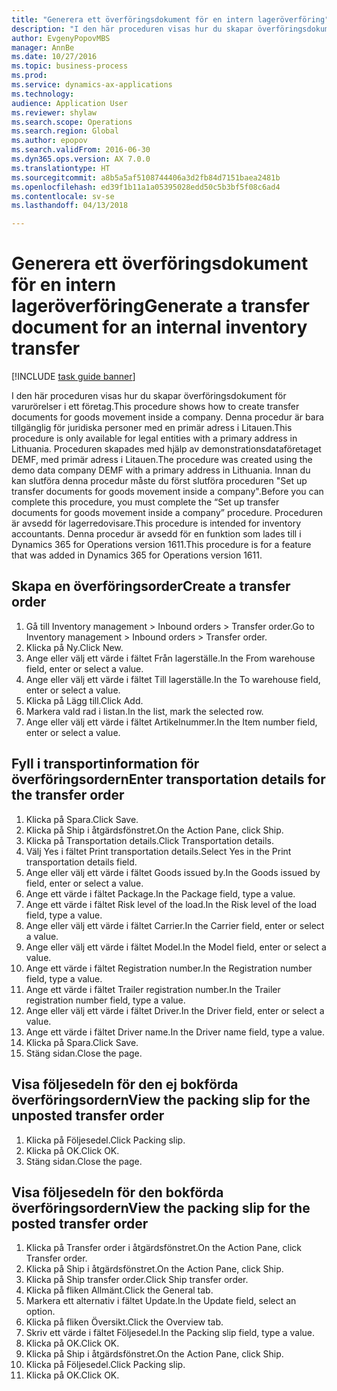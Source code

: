 ```yaml
--- 
title: "Generera ett överföringsdokument för en intern lageröverföring"
description: "I den här proceduren visas hur du skapar överföringsdokument för varurörelser i ett företag."
author: EvgenyPopovMBS
manager: AnnBe
ms.date: 10/27/2016
ms.topic: business-process
ms.prod: 
ms.service: dynamics-ax-applications
ms.technology: 
audience: Application User
ms.reviewer: shylaw
ms.search.scope: Operations
ms.search.region: Global
ms.author: epopov
ms.search.validFrom: 2016-06-30
ms.dyn365.ops.version: AX 7.0.0
ms.translationtype: HT
ms.sourcegitcommit: a8b5a5af5108744406a3d2fb84d7151baea2481b
ms.openlocfilehash: ed39f1b11a1a05395028edd50c5b3bf5f08c6ad4
ms.contentlocale: sv-se
ms.lasthandoff: 04/13/2018

---
```

# <a name="generate-a-transfer-document-for-an-internal-inventory-transfer"></a><span data-ttu-id="0fcad-103">Generera ett överföringsdokument för en intern lageröverföring</span><span class="sxs-lookup"><span data-stu-id="0fcad-103">Generate a transfer document for an internal inventory transfer</span></span>

[!INCLUDE [task guide banner](../../includes/task-guide-banner.md)]

<span data-ttu-id="0fcad-104">I den här proceduren visas hur du skapar överföringsdokument för varurörelser i ett företag.</span><span class="sxs-lookup"><span data-stu-id="0fcad-104">This procedure shows how to create transfer documents for goods movement inside a company.</span></span> <span data-ttu-id="0fcad-105">Denna procedur är bara tillgänglig för juridiska personer med en primär adress i Litauen.</span><span class="sxs-lookup"><span data-stu-id="0fcad-105">This procedure is only available for legal entities with a primary address in Lithuania.</span></span> <span data-ttu-id="0fcad-106">Proceduren skapades med hjälp av demonstrationsdataföretaget DEMF, med primär adress i Litauen.</span><span class="sxs-lookup"><span data-stu-id="0fcad-106">The procedure was created using the demo data company DEMF with a primary address in Lithuania.</span></span> <span data-ttu-id="0fcad-107">Innan du kan slutföra denna procedur måste du först slutföra proceduren "Set up transfer documents for goods movement inside a company".</span><span class="sxs-lookup"><span data-stu-id="0fcad-107">Before you can complete this procedure, you must complete the “Set up transfer documents for goods movement inside a company” procedure.</span></span> <span data-ttu-id="0fcad-108">Proceduren är avsedd för lagerredovisare.</span><span class="sxs-lookup"><span data-stu-id="0fcad-108">This procedure is intended for inventory accountants.</span></span> <span data-ttu-id="0fcad-109">Denna procedur är avsedd för en funktion som lades till i Dynamics 365 for Operations version 1611.</span><span class="sxs-lookup"><span data-stu-id="0fcad-109">This procedure is for a feature that was added in Dynamics 365 for Operations version 1611.</span></span>


## <a name="create-a-transfer-order"></a><span data-ttu-id="0fcad-110">Skapa en överföringsorder</span><span class="sxs-lookup"><span data-stu-id="0fcad-110">Create a transfer order</span></span>
1. <span data-ttu-id="0fcad-111">Gå till Inventory management > Inbound orders > Transfer order.</span><span class="sxs-lookup"><span data-stu-id="0fcad-111">Go to Inventory management > Inbound orders > Transfer order.</span></span>
2. <span data-ttu-id="0fcad-112">Klicka på Ny.</span><span class="sxs-lookup"><span data-stu-id="0fcad-112">Click New.</span></span>
3. <span data-ttu-id="0fcad-113">Ange eller välj ett värde i fältet Från lagerställe.</span><span class="sxs-lookup"><span data-stu-id="0fcad-113">In the From warehouse field, enter or select a value.</span></span>
4. <span data-ttu-id="0fcad-114">Ange eller välj ett värde i fältet Till lagerställe.</span><span class="sxs-lookup"><span data-stu-id="0fcad-114">In the To warehouse field, enter or select a value.</span></span>
5. <span data-ttu-id="0fcad-115">Klicka på Lägg till.</span><span class="sxs-lookup"><span data-stu-id="0fcad-115">Click Add.</span></span>
6. <span data-ttu-id="0fcad-116">Markera vald rad i listan.</span><span class="sxs-lookup"><span data-stu-id="0fcad-116">In the list, mark the selected row.</span></span>
7. <span data-ttu-id="0fcad-117">Ange eller välj ett värde i fältet Artikelnummer.</span><span class="sxs-lookup"><span data-stu-id="0fcad-117">In the Item number field, enter or select a value.</span></span>

## <a name="enter-transportation-details-for-the-transfer-order"></a><span data-ttu-id="0fcad-118">Fyll i transportinformation för överföringsordern</span><span class="sxs-lookup"><span data-stu-id="0fcad-118">Enter transportation details for the transfer order</span></span>
1. <span data-ttu-id="0fcad-119">Klicka på Spara.</span><span class="sxs-lookup"><span data-stu-id="0fcad-119">Click Save.</span></span>
2. <span data-ttu-id="0fcad-120">Klicka på Ship i åtgärdsfönstret.</span><span class="sxs-lookup"><span data-stu-id="0fcad-120">On the Action Pane, click Ship.</span></span>
3. <span data-ttu-id="0fcad-121">Klicka på Transportation details.</span><span class="sxs-lookup"><span data-stu-id="0fcad-121">Click Transportation details.</span></span>
4. <span data-ttu-id="0fcad-122">Välj Yes i fältet Print transportation details.</span><span class="sxs-lookup"><span data-stu-id="0fcad-122">Select Yes in the Print transportation details field.</span></span>
5. <span data-ttu-id="0fcad-123">Ange eller välj ett värde i fältet Goods issued by.</span><span class="sxs-lookup"><span data-stu-id="0fcad-123">In the Goods issued by field, enter or select a value.</span></span>
6. <span data-ttu-id="0fcad-124">Ange ett värde i fältet Package.</span><span class="sxs-lookup"><span data-stu-id="0fcad-124">In the Package field, type a value.</span></span>
7. <span data-ttu-id="0fcad-125">Ange ett värde i fältet Risk level of the load.</span><span class="sxs-lookup"><span data-stu-id="0fcad-125">In the Risk level of the load field, type a value.</span></span>
8. <span data-ttu-id="0fcad-126">Ange eller välj ett värde i fältet Carrier.</span><span class="sxs-lookup"><span data-stu-id="0fcad-126">In the Carrier field, enter or select a value.</span></span>
9. <span data-ttu-id="0fcad-127">Ange eller välj ett värde i fältet Model.</span><span class="sxs-lookup"><span data-stu-id="0fcad-127">In the Model field, enter or select a value.</span></span>
10. <span data-ttu-id="0fcad-128">Ange ett värde i fältet Registration number.</span><span class="sxs-lookup"><span data-stu-id="0fcad-128">In the Registration number field, type a value.</span></span>
11. <span data-ttu-id="0fcad-129">Ange ett värde i fältet Trailer registration number.</span><span class="sxs-lookup"><span data-stu-id="0fcad-129">In the Trailer registration number field, type a value.</span></span>
12. <span data-ttu-id="0fcad-130">Ange eller välj ett värde i fältet Driver.</span><span class="sxs-lookup"><span data-stu-id="0fcad-130">In the Driver field, enter or select a value.</span></span>
13. <span data-ttu-id="0fcad-131">Ange ett värde i fältet Driver name.</span><span class="sxs-lookup"><span data-stu-id="0fcad-131">In the Driver name field, type a value.</span></span>
14. <span data-ttu-id="0fcad-132">Klicka på Spara.</span><span class="sxs-lookup"><span data-stu-id="0fcad-132">Click Save.</span></span>
15. <span data-ttu-id="0fcad-133">Stäng sidan.</span><span class="sxs-lookup"><span data-stu-id="0fcad-133">Close the page.</span></span>

## <a name="view-the-packing-slip-for-the-unposted-transfer-order"></a><span data-ttu-id="0fcad-134">Visa följesedeln för den ej bokförda överföringsordern</span><span class="sxs-lookup"><span data-stu-id="0fcad-134">View the packing slip for the unposted transfer order</span></span>
1. <span data-ttu-id="0fcad-135">Klicka på Följesedel.</span><span class="sxs-lookup"><span data-stu-id="0fcad-135">Click Packing slip.</span></span>
2. <span data-ttu-id="0fcad-136">Klicka på OK.</span><span class="sxs-lookup"><span data-stu-id="0fcad-136">Click OK.</span></span>
3. <span data-ttu-id="0fcad-137">Stäng sidan.</span><span class="sxs-lookup"><span data-stu-id="0fcad-137">Close the page.</span></span>

## <a name="view-the-packing-slip-for-the-posted-transfer-order"></a><span data-ttu-id="0fcad-138">Visa följesedeln för den bokförda överföringsordern</span><span class="sxs-lookup"><span data-stu-id="0fcad-138">View the packing slip for the posted transfer order</span></span>
1. <span data-ttu-id="0fcad-139">Klicka på Transfer order i åtgärdsfönstret.</span><span class="sxs-lookup"><span data-stu-id="0fcad-139">On the Action Pane, click Transfer order.</span></span>
2. <span data-ttu-id="0fcad-140">Klicka på Ship i åtgärdsfönstret.</span><span class="sxs-lookup"><span data-stu-id="0fcad-140">On the Action Pane, click Ship.</span></span>
3. <span data-ttu-id="0fcad-141">Klicka på Ship transfer order.</span><span class="sxs-lookup"><span data-stu-id="0fcad-141">Click Ship transfer order.</span></span>
4. <span data-ttu-id="0fcad-142">Klicka på fliken Allmänt.</span><span class="sxs-lookup"><span data-stu-id="0fcad-142">Click the General tab.</span></span>
5. <span data-ttu-id="0fcad-143">Markera ett alternativ i fältet Update.</span><span class="sxs-lookup"><span data-stu-id="0fcad-143">In the Update field, select an option.</span></span>
6. <span data-ttu-id="0fcad-144">Klicka på fliken Översikt.</span><span class="sxs-lookup"><span data-stu-id="0fcad-144">Click the Overview tab.</span></span>
7. <span data-ttu-id="0fcad-145">Skriv ett värde i fältet Följesedel.</span><span class="sxs-lookup"><span data-stu-id="0fcad-145">In the Packing slip field, type a value.</span></span>
8. <span data-ttu-id="0fcad-146">Klicka på OK.</span><span class="sxs-lookup"><span data-stu-id="0fcad-146">Click OK.</span></span>
9. <span data-ttu-id="0fcad-147">Klicka på Ship i åtgärdsfönstret.</span><span class="sxs-lookup"><span data-stu-id="0fcad-147">On the Action Pane, click Ship.</span></span>
10. <span data-ttu-id="0fcad-148">Klicka på Följesedel.</span><span class="sxs-lookup"><span data-stu-id="0fcad-148">Click Packing slip.</span></span>
11. <span data-ttu-id="0fcad-149">Klicka på OK.</span><span class="sxs-lookup"><span data-stu-id="0fcad-149">Click OK.</span></span>


